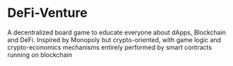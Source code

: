 # DeFi-Venture
A decentralized board game to educate everyone about dApps, Blockchain and DeFi. Inspired by Monopoly but crypto-oriented, with game logic and crypto-economics mechanisms entirely performed by smart contracts running on blockchain
